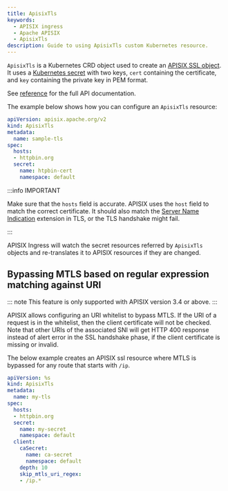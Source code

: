 ```yaml
---
title: ApisixTls
keywords:
  - APISIX ingress
  - Apache APISIX
  - ApisixTls
description: Guide to using ApisixTls custom Kubernetes resource.
---
```

<!--
#
# Licensed to the Apache Software Foundation (ASF) under one or more
# contributor license agreements.  See the NOTICE file distributed with
# this work for additional information regarding copyright ownership.
# The ASF licenses this file to You under the Apache License, Version 2.0
# (the "License"); you may not use this file except in compliance with
# the License.  You may obtain a copy of the License at
#
#     http://www.apache.org/licenses/LICENSE-2.0
#
# Unless required by applicable law or agreed to in writing, software
# distributed under the License is distributed on an "AS IS" BASIS,
# WITHOUT WARRANTIES OR CONDITIONS OF ANY KIND, either express or implied.
# See the License for the specific language governing permissions and
# limitations under the License.
#
-->

`ApisixTls` is a Kubernetes CRD object used to create an [APISIX SSL object](http://apisix.apache.org/docs/apisix/admin-api#ssl). It uses a [Kubernetes secret](https://kubernetes.io/docs/concepts/configuration/secret/) with two keys, `cert` containing the certificate, and `key` containing the private key in PEM format.

See [reference](https://apisix.apache.org/docs/ingress-controller/references/apisix_tls_v2) for the full API documentation.

The example below shows how you can configure an `ApisixTls` resource:

```yaml
apiVersion: apisix.apache.org/v2
kind: ApisixTls
metadata:
  name: sample-tls
spec:
  hosts:
  - httpbin.org
  secret:
    name: htpbin-cert
    namespace: default
```

:::info IMPORTANT

Make sure that the `hosts` field is accurate. APISIX uses the `host` field to match the correct certificate. It should also match the [Server Name Indication](https://www.globalsign.com/en/blog/what-is-server-name-indication#:~:text=Server%20Name%20Indication%20(SNI)%20allows,in%20the%20CLIENT%20HELLO%20message) extension in TLS, or the TLS handshake might fail.

:::

APISIX Ingress will watch the secret resources referred by `ApisixTls` objects and re-translates it to APISIX resources if they are changed.

## Bypassing MTLS based on regular expression matching against URI

::: note
This feature is only supported with APISIX version 3.4 or above.
:::

APISIX allows configuring an URI whitelist to bypass MTLS. If the URI of a request is in the whitelist, then the client certificate will not be checked. Note that other URIs of the associated SNI will get HTTP 400 response instead of alert error in the SSL handshake phase, if the client certificate is missing or invalid.

The below example creates an APISIX ssl resource where MTLS is bypassed for any route that starts with `/ip`.

```yaml
apiVersion: %s
kind: ApisixTls
metadata:
  name: my-tls
spec:
  hosts:
  - httpbin.org
  secret:
    name: my-secret
    namespace: default
  client:
    caSecret:
      name: ca-secret
      namespace: default
    depth: 10
    skip_mtls_uri_regex:
    - /ip.*
```
